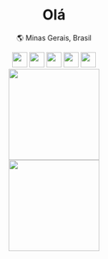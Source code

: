 <div align="center">
    <h1>Olá</h1>
    <p>🌎 Minas Gerais, Brasil</p>
    <div>
        <img width="30px" src="https://cdn.jsdelivr.net/gh/devicons/devicon/icons/javascript/javascript-original.svg" />
        <img width="30px" src="https://cdn.jsdelivr.net/gh/devicons/devicon/icons/html5/html5-original.svg" />
        <img width="30px" src="https://cdn.jsdelivr.net/gh/devicons/devicon/icons/css3/css3-original.svg" />
        <img width="30px" src="https://cdn.jsdelivr.net/gh/devicons/devicon/icons/c/c-original.svg" />
        <img width="30px" src="https://cdn.jsdelivr.net/gh/devicons/devicon/icons/postgresql/postgresql-original.svg" />
    </div>
</div>
<div align="center">
    <a href="https://github.com/rodrigoacs">
        <img height="180vw"
            src="https://github-readme-stats.vercel.app/api/top-langs/?username=rodrigoacs&layout=compact&langs_count=7&theme=dark">
    </a><br>
    <a href="https://github.com/rodrigoacs">
        <img height="180vw"
            src="https://github-readme-stats.vercel.app/api?username=rodrigoacs&show_icons=true&theme=dark&include_all_commits=true&count_private=true">
    </a>
</div>
